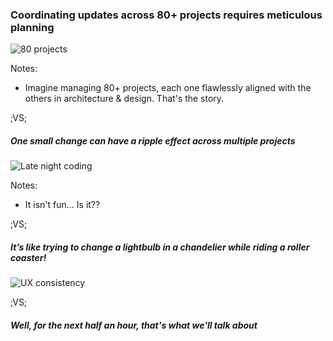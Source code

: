 

### Coordinating updates across 80+ projects requires meticulous planning
![80 projects](assets/images/angular-schematics/80-projects.gif) <!-- .element: style="height: 500px;" -->

Notes:

- Imagine managing 80+ projects, each one flawlessly aligned with the others in architecture & design. That's the story.

;VS;

##### One small change can have a ripple effect across multiple projects

![Late night coding](assets/images/angular-schematics/ripple-effect.jpg) <!-- .element: style="height: 500px;" -->

Notes:
- It isn't fun... Is it??

;VS;

##### It’s like trying to change a lightbulb in a chandelier while riding a roller coaster!

![UX consistency](assets/images/angular-schematics/change-lightbulb.jpg) <!-- .element: style="height: 500px;" class="fragment" -->

;VS;

##### Well, for the next half an hour, that's what we'll talk about